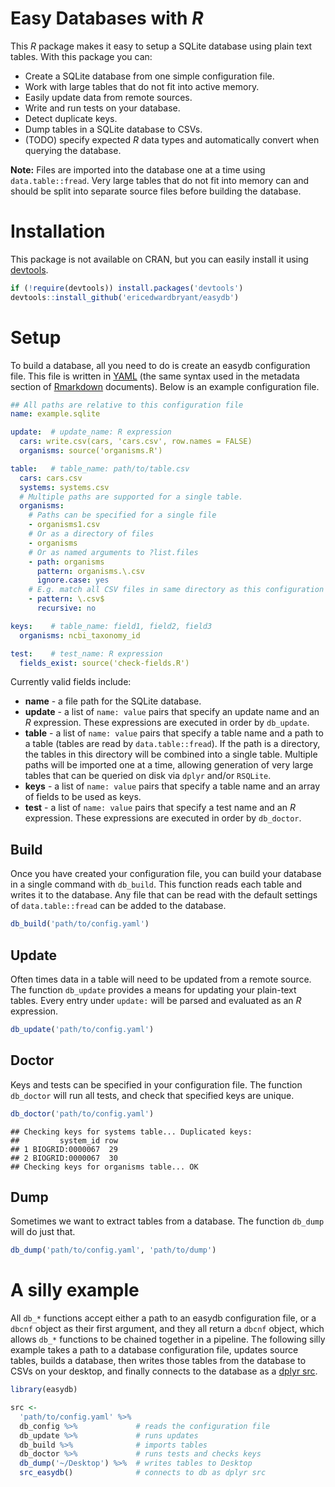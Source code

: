 # Easy Databases with *R*

This *R* package makes it easy to setup a SQLite database using plain text 
tables. With this package you can:

- Create a SQLite database from one simple configuration file.
- Work with large tables that do not fit into active memory.
- Easily update data from remote sources.
- Write and run tests on your database.
- Detect duplicate keys.
- Dump tables in a SQLite database to CSVs.
- (TODO) specify expected *R* data types and automatically convert when querying the database.

**Note:** Files are imported into the database one at a time using 
`data.table::fread`. Very large tables that do not fit into memory can and 
should be split into separate source files before building the database.

# Installation

This package is not available on CRAN, but you can easily install it using
[devtools](https://github.com/hadley/devtools).

```r
if (!require(devtools)) install.packages('devtools')
devtools::install_github('ericedwardbryant/easydb')
```

# Setup

To build a database, all you need to do is create an easydb configuration file.
This file is written in [YAML](http://www.yaml.org/spec/1.2/spec.html) (the 
same syntax used in the metadata section of [Rmarkdown](http://rmarkdown.rstudio.com) 
documents). Below is an example configuration file.

```yaml
## All paths are relative to this configuration file
name: example.sqlite

update:  # update_name: R expression
  cars: write.csv(cars, 'cars.csv', row.names = FALSE)
  organisms: source('organisms.R')

table:   # table_name: path/to/table.csv
  cars: cars.csv
  systems: systems.csv
  # Multiple paths are supported for a single table.
  organisms:
    # Paths can be specified for a single file
    - organisms1.csv
    # Or as a directory of files
    - organisms
    # Or as named arguments to ?list.files
    - path: organisms
      pattern: organisms.\.csv
      ignore.case: yes
    # E.g. match all CSV files in same directory as this configuration file
    - pattern: \.csv$
      recursive: no

keys:    # table_name: field1, field2, field3
  organisms: ncbi_taxonomy_id

test:    # test_name: R expression
  fields_exist: source('check-fields.R')
```

Currently valid fields include:

- **name** - a file path for the SQLite database.
- **update** - a list of `name: value` pairs that specify an update name and an 
               *R* expression. These expressions are executed in order by 
               `db_update`.
- **table** - a list of `name: value` pairs that specify a table name and a 
              path to a table (tables are read by `data.table::fread`). If the 
              path is a directory, the tables in this directory will be 
              combined into a single table. Multiple paths will be imported 
              one at a time, allowing generation of very large tables that
              can be queried on disk via `dplyr` and/or `RSQLite`.
- **keys** - a list of `name: value` pairs that specify a table name and an 
             array of fields to be used as keys.
- **test** - a list of `name: value` pairs that specify a test name and an *R* 
             expression. These expressions are executed in order by `db_doctor`.

## Build

Once you have created your configuration file, you can build your database in
a single command with `db_build`. This function reads each table and writes it
to the database. Any file that can be read with the default settings of 
`data.table::fread` can be added to the database.

```r
db_build('path/to/config.yaml')
```

## Update

Often times data in a table will need to be updated from a remote source. 
The function `db_update` provides a means for updating your plain-text tables. 
Every entry under `update:` will be parsed and evaluated as an *R* expression. 

```r
db_update('path/to/config.yaml')
```

## Doctor

Keys and tests can be specified in your configuration file. The function 
`db_doctor` will run all tests, and check that specified keys are unique.

```r
db_doctor('path/to/config.yaml')
```

```
## Checking keys for systems table... Duplicated keys:
##         system_id row
## 1 BIOGRID:0000067  29
## 2 BIOGRID:0000067  30
## Checking keys for organisms table... OK
```

## Dump

Sometimes we want to extract tables from a database. The function `db_dump` 
will do just that.

```r
db_dump('path/to/config.yaml', 'path/to/dump')
```

# A silly example

All `db_*` functions accept either a path to an easydb configuration file, or
a `dbcnf` object as their first argument, and they all return a `dbcnf` object,
which allows `db_*` functions to be chained together in a pipeline. The 
following silly example takes a path to a database configuration file, updates 
source tables, builds a database, then writes those tables from the database to
CSVs on your desktop, and finally connects to the database as a 
[dplyr src](http://cran.r-project.org/web/packages/dplyr/vignettes/databases.html).

```r
library(easydb)

src <- 
  'path/to/config.yaml' %>%
  db_config %>%             # reads the configuration file
  db_update %>%             # runs updates
  db_build %>%              # imports tables
  db_doctor %>%             # runs tests and checks keys
  db_dump('~/Desktop') %>%  # writes tables to Desktop
  src_easydb()              # connects to db as dplyr src
```
